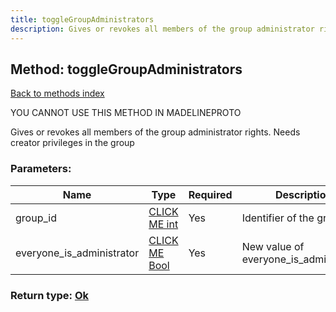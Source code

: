 ```yaml
---
title: toggleGroupAdministrators
description: Gives or revokes all members of the group administrator rights. Needs creator privileges in the group
---
```

## Method: toggleGroupAdministrators  
[Back to methods index](index.md)


YOU CANNOT USE THIS METHOD IN MADELINEPROTO


Gives or revokes all members of the group administrator rights. Needs creator privileges in the group

### Parameters:

| Name     |    Type       | Required | Description |
|----------|---------------|----------|-------------|
|group\_id|[CLICK ME int](../types/int.md) | Yes|Identifier of the group|
|everyone\_is\_administrator|[CLICK ME Bool](../types/Bool.md) | Yes|New value of everyone_is_administrator|


### Return type: [Ok](../types/Ok.md)

